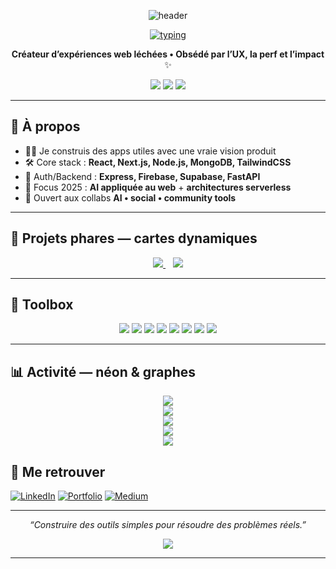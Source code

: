

<p align="center">
  <img src="https://capsule-render.vercel.app/api?type=waving&height=260&section=header&text=Ahmed%20Amine%20Bejaoui&fontSize=42&fontAlign=50&fontAlignY=40&desc=Full‑Stack%20%7C%20React%20%E2%80%A2%20Next.js%20%E2%80%A2%20Node.js&descAlign=50&descAlignY=60&color=0:0f0c29,50:302b63,100:24243e&animation=fadeIn&fontColor=ffffff" alt="header"/>
</p>

<!-- ========= TYPING BANNER ========= -->

<p align="center">
  <a href="https://github.com/AhmedAmineBejaoui">
    <img src="https://readme-typing-svg.demolab.com?font=Fira+Code&weight=600&size=22&duration=2500&pause=1000&center=true&vCenter=true&width=850&lines=Design%20System%20%E2%80%A2%20Performance%20%E2%80%A2%20DX;React%20%2B%20Next.js%20%2B%20Node.js%20%2B%20MongoDB;AI%20for%20Web%20%7C%20Serverless%20Architectures;Let's%20build%20impactful%20tools%20together" alt="typing"/>
  </a>
</p>

<!-- ========= SUBTITLE ========= -->

<p align="center">
  <b>Créateur d’expériences web léchées • Obsédé par l’UX, la perf et l’impact</b> ✨
</p>

<!-- ========= BADGES ========= -->

<p align="center">
  <img src="https://komarev.com/ghpvc/?username=AhmedAmineBejaoui&label=Profile%20views&color=0e75b6&style=flat"/>
  <img src="https://img.shields.io/badge/Status-Building%20cool%20things-302b63?style=flat"/>
  <img src="https://img.shields.io/badge/City-Tunis-24243e?style=flat"/>
</p>

---

## 🧠 À propos

* 👨‍💻 Je construis des apps utiles avec une vraie vision produit
* 🛠️ Core stack : **React, Next.js, Node.js, MongoDB, TailwindCSS**
* 🔐 Auth/Backend : **Express, Firebase, Supabase, FastAPI**
* 🌱 Focus 2025 : **AI appliquée au web** + **architectures serverless**
* 🤝 Ouvert aux collabs **AI • social • community tools**

---

## 🚀 Projets phares — cartes dynamiques

<p align="center">
  <a href="https://github.com/AhmedAmineBejaoui/elegance">
    <img src="https://github-readme-stats.vercel.app/api/pin/?username=AhmedAmineBejaoui&repo=elegance&theme=tokyonight&hide_border=true"/>
  </a>
  &nbsp;&nbsp;
  <a href="https://github.com/AhmedAmineBejaoui/neighborhood">
    <img src="https://github-readme-stats.vercel.app/api/pin/?username=AhmedAmineBejaoui&repo=neighborhood&theme=tokyonight&hide_border=true"/>
  </a>
</p>

---

## 🧰 Toolbox

<p align="center">
  <img src="https://img.shields.io/badge/JavaScript-%23F7DF1E?style=for-the-badge&logo=javascript&logoColor=000"/>
  <img src="https://img.shields.io/badge/React-20232A?style=for-the-badge&logo=react&logoColor=61DAFB"/>
  <img src="https://img.shields.io/badge/Next.js-000?style=for-the-badge&logo=next.js&logoColor=fff"/>
  <img src="https://img.shields.io/badge/Node.js-339933?style=for-the-badge&logo=nodedotjs&logoColor=fff"/>
  <img src="https://img.shields.io/badge/MongoDB-4DB33D?style=for-the-badge&logo=mongodb&logoColor=white"/>
  <img src="https://img.shields.io/badge/TailwindCSS-38B2AC?style=for-the-badge&logo=tailwind-css&logoColor=white"/>
  <img src="https://img.shields.io/badge/Firebase-FFCA28?style=for-the-badge&logo=firebase&logoColor=000"/>
  <img src="https://img.shields.io/badge/Supabase-3ECF8E?style=for-the-badge&logo=supabase&logoColor=fff"/>
</p>

---

## 📊 Activité — néon & graphes

<p align="center">
  <img src="https://github-readme-stats.vercel.app/api?username=AhmedAmineBejaoui&show_icons=true&theme=tokyonight&hide_border=true"/>
  <br/>
  <img src="https://github-readme-streak-stats.herokuapp.com?user=AhmedAmineBejaoui&theme=tokyonight&hide_border=true"/>
  <br/>
  <img src="https://github-readme-activity-graph.vercel.app/graph?username=AhmedAmineBejaoui&theme=tokyo-night&radius=12&hide_border=true"/>
  <br/>
  <img src="https://github-profile-trophy.vercel.app/?username=AhmedAmineBejaoui&theme=algolia&margin-w=10&margin-h=10&no-bg=true&no-frame=true"/>
  <br/>
  <img src="https://github-readme-stats.vercel.app/api/top-langs/?username=AhmedAmineBejaoui&layout=compact&theme=tokyonight&langs_count=8&hide_border=true"/>
</p>


## 🔗 Me retrouver

[![LinkedIn](https://img.shields.io/badge/-LinkedIn-0077B5?style=flat\&logo=linkedin\&logoColor=white)](https://linkedin.com/in/tonprofil)
[![Portfolio](https://img.shields.io/badge/-Portfolio-000?style=flat\&logo=vercel\&logoColor=white)](https://tonsite.com)
[![Medium](https://img.shields.io/badge/-Medium-12100E?style=flat\&logo=medium\&logoColor=white)](https://medium.com/@tonprofil)

---

<p align="center"><em>“Construire des outils simples pour résoudre des problèmes réels.”</em></p>

<p align="center">
  <img src="https://capsule-render.vercel.app/api?type=waving&section=footer&height=150&color=0:0f0c29,50:302b63,100:24243e"/>
</p>

---






